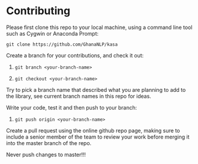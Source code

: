 # Contributing

Please first clone this repo to your local machine, using a command line tool such as Cygwin or Anaconda Prompt:

`git clone https://github.com/GhanaNLP/kasa`

Create a branch for your contributions, and check it out:

1. `git branch <your-branch-name>`

2. `git checkout <your-branch-name>`

Try to pick a branch name that described what you are planning to add to the library, see current branch names in this repo for ideas.

Write your code, test it and then push to your branch:

1. `git push origin <your-branch-name>`

Create a pull request using the online github repo page, making sure to include a senior member of the team to review your work before merging it into the master branch of the repo. 

Never push changes to master!!!